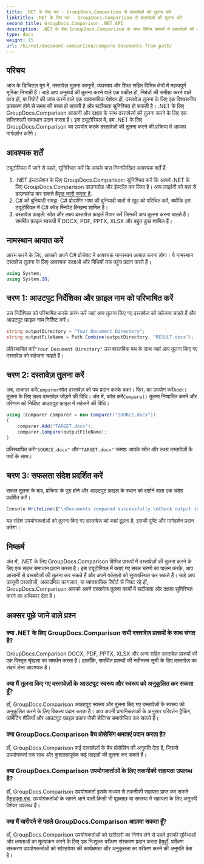 ```yaml
---
title: .NET के लिए पथ - GroupDocs.Comparison से दस्तावेज़ों की तुलना करें
linktitle: .NET के लिए पथ - GroupDocs.Comparison से दस्तावेज़ों की तुलना करें
second_title: GroupDocs.Comparison .NET API
description: .NET के लिए GroupDocs.Comparison के साथ विभिन्न प्रारूपों में दस्तावेज़ों की आसानी से तुलना करें। समय बचाएं और कानूनी, शैक्षणिक और व्यावसायिक कार्यों में सटीकता सुनिश्चित करें।
type: docs
weight: 15
url: /hi/net/document-comparison/compare-documents-from-path/
---
```

## परिचय
आज के डिजिटल युग में, दस्तावेज़ तुलना कानूनी, व्यवसाय और शिक्षा सहित विभिन्न क्षेत्रों में महत्वपूर्ण भूमिका निभाती है। चाहे आप अनुबंधों की तुलना करने वाले एक वकील हों, निबंधों की समीक्षा करने वाले छात्र हों, या रिपोर्ट की जांच करने वाले एक व्यावसायिक पेशेवर हों, दस्तावेज़ तुलना के लिए एक विश्वसनीय उपकरण होने से समय की बचत हो सकती है और सटीकता सुनिश्चित हो सकती है। .NET के लिए GroupDocs.Comparison आसानी और दक्षता के साथ दस्तावेज़ों की तुलना करने के लिए एक शक्तिशाली समाधान प्रदान करता है। इस ट्यूटोरियल में, हम .NET के लिए GroupDocs.Comparison का उपयोग करके दस्तावेज़ों की तुलना करने की प्रक्रिया में आपका मार्गदर्शन करेंगे।
## आवश्यक शर्तें
ट्यूटोरियल में जाने से पहले, सुनिश्चित करें कि आपके पास निम्नलिखित आवश्यक शर्तें हैं:
1. .NET इंस्टालेशन के लिए GroupDocs.Comparison: सुनिश्चित करें कि आपने .NET के लिए GroupDocs.Comparison डाउनलोड और इंस्टॉल कर लिया है। आप लाइब्रेरी को यहां से डाउनलोड कर सकते हैं[पृष्ठ जारी करता है](https://releases.groupdocs.com/comparison/net/).
2. C# की बुनियादी समझ: C# प्रोग्रामिंग भाषा की बुनियादी बातों से खुद को परिचित करें, क्योंकि इस ट्यूटोरियल में C# कोड स्निपेट लिखना शामिल है।
3. दस्तावेज़ फ़ाइलें: स्रोत और लक्ष्य दस्तावेज़ फ़ाइलें तैयार करें जिनकी आप तुलना करना चाहते हैं। समर्थित फ़ाइल स्वरूपों में DOCX, PDF, PPTX, XLSX और बहुत कुछ शामिल हैं।

## नामस्थान आयात करें
आरंभ करने के लिए, आपको अपने C# प्रोजेक्ट में आवश्यक नामस्थान आयात करना होगा। ये नामस्थान दस्तावेज़ तुलना के लिए आवश्यक कक्षाओं और विधियों तक पहुंच प्रदान करते हैं।
```csharp
using System;
using System.IO;
```
## चरण 1: आउटपुट निर्देशिका और फ़ाइल नाम को परिभाषित करें
उस निर्देशिका को परिभाषित करके प्रारंभ करें जहां आप तुलना किए गए दस्तावेज़ को सहेजना चाहते हैं और आउटपुट फ़ाइल नाम निर्दिष्ट करें।
```csharp
string outputDirectory = "Your Document Directory";
string outputFileName = Path.Combine(outputDirectory, "RESULT.docx");
```
 प्रतिस्थापित करें`"Your Document Directory"` उस वास्तविक पथ के साथ जहां आप तुलना किए गए दस्तावेज़ को सहेजना चाहते हैं।
## चरण 2: दस्तावेज़ तुलना करें
 अब, तत्काल करें`Comparer`स्रोत दस्तावेज़ को पथ प्रदान करके कक्षा। फिर, का उपयोग करें`Add()` तुलना के लिए लक्ष्य दस्तावेज़ जोड़ने की विधि। अंत में, कॉल करें`Compare()` तुलना निष्पादित करने और परिणाम को निर्दिष्ट आउटपुट फ़ाइल में सहेजने की विधि।
```csharp
using (Comparer comparer = new Comparer("SOURCE.docx"))
{
    comparer.Add("TARGET.docx");
    comparer.Compare(outputFileName);
}
```
 प्रतिस्थापित करें`"SOURCE.docx"` और`"TARGET.docx"` क्रमशः आपके स्रोत और लक्ष्य दस्तावेज़ों के पथों के साथ।
## चरण 3: सफलता संदेश प्रदर्शित करें
सफल तुलना के बाद, प्रक्रिया के पूरा होने और आउटपुट फ़ाइल के स्थान को दर्शाने वाला एक संदेश प्रदर्शित करें।
```csharp
Console.WriteLine($"\nDocuments compared successfully.\nCheck output in {outputDirectory}.");
```
यह संदेश उपयोगकर्ताओं को तुलना किए गए दस्तावेज़ को कहां ढूंढना है, इसकी पुष्टि और मार्गदर्शन प्रदान करेगा।

## निष्कर्ष
अंत में, .NET के लिए GroupDocs.Comparison विभिन्न प्रारूपों में दस्तावेज़ों की तुलना करने के लिए एक सहज समाधान प्रदान करता है। इस ट्यूटोरियल में बताए गए सरल चरणों का पालन करके, आप आसानी से दस्तावेज़ों की तुलना कर सकते हैं और अपने वर्कफ़्लो को सुव्यवस्थित कर सकते हैं। चाहे आप कानूनी दस्तावेजों, अकादमिक कागजात, या व्यावसायिक रिपोर्ट से निपट रहे हों, GroupDocs.Comparison आपको अपने दस्तावेज़ तुलना कार्यों में सटीकता और दक्षता सुनिश्चित करने का अधिकार देता है।
## अक्सर पूछे जाने वाले प्रश्न
### क्या .NET के लिए GroupDocs.Comparison सभी दस्तावेज़ प्रारूपों के साथ संगत है?
GroupDocs.Comparison DOCX, PDF, PPTX, XLSX और अन्य सहित दस्तावेज़ प्रारूपों की एक विस्तृत श्रृंखला का समर्थन करता है। हालाँकि, समर्थित प्रारूपों की नवीनतम सूची के लिए दस्तावेज़ का संदर्भ लेना आवश्यक है।
### क्या मैं तुलना किए गए दस्तावेज़ों के आउटपुट स्वरूप और स्वरूप को अनुकूलित कर सकता हूँ?
हाँ, GroupDocs.Comparison आउटपुट स्वरूप और तुलना किए गए दस्तावेज़ों के स्वरूप को अनुकूलित करने के लिए विकल्प प्रदान करता है। आप अपनी प्राथमिकताओं के अनुसार परिवर्तन ट्रैकिंग, फ़ॉर्मेटिंग शैलियाँ और आउटपुट फ़ाइल प्रकार जैसी सेटिंग्स समायोजित कर सकते हैं।
### क्या GroupDocs.Comparison बैच प्रोसेसिंग क्षमताएं प्रदान करता है?
हाँ, GroupDocs.Comparison कई दस्तावेज़ों के बैच प्रोसेसिंग की अनुमति देता है, जिससे उपयोगकर्ता एक साथ और कुशलतापूर्वक कई फ़ाइलों की तुलना कर सकते हैं।
### क्या GroupDocs.Comparison उपयोगकर्ताओं के लिए तकनीकी सहायता उपलब्ध है?
 हाँ, GroupDocs.Comparison उपयोगकर्ता इसके माध्यम से तकनीकी सहायता प्राप्त कर सकते हैं[सहयता मंच](https://forum.groupdocs.com/c/comparison/12). उपयोगकर्ताओं के सामने आने वाली किसी भी पूछताछ या समस्या में सहायता के लिए अनुभवी पेशेवर उपलब्ध हैं।
### क्या मैं खरीदने से पहले GroupDocs.Comparison आज़मा सकता हूँ?
 हाँ, GroupDocs.Comparison उपयोगकर्ताओं को खरीदारी का निर्णय लेने से पहले इसकी सुविधाओं और क्षमताओं का मूल्यांकन करने के लिए एक निःशुल्क परीक्षण संस्करण प्रदान करता है[यहाँ](https://releases.groupdocs.com/). परीक्षण संस्करण उपयोगकर्ताओं को सॉफ़्टवेयर की कार्यक्षमता और अनुकूलता का परीक्षण करने की अनुमति देता है।